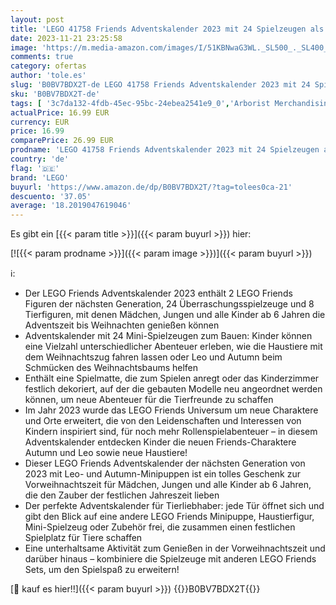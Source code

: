 ```yaml
---
layout: post
title: 'LEGO 41758 Friends Adventskalender 2023 mit 24 Spielzeugen als Überraschung  darunter Figuren von Leo und Autumn und 8 Spielzeug-Tiere  Geschenk zu Weihnachten für Mädchen  Jungs und 6-jährige Kinder'
date: 2023-11-21 23:25:58
image: 'https://m.media-amazon.com/images/I/51KBNwaG3WL._SL500_._SL400_.jpg'
comments: true
category: ofertas
author: 'tole.es'
slug: 'B0BV7BDX2T-de LEGO 41758 Friends Adventskalender 2023 mit 24 Spielzeugen...'
sku: 'B0BV7BDX2T-de'
tags: [ '3c7da132-4fdb-45ec-95bc-24ebea2541e9_0','Arborist Merchandising Root','Bereit für den Schulanfang','Best Selling','Custom Stores','Frühkindliche Betreuung','LEGO','Lernaktivitäten und MINT','Schulbedarf','Self Service','Special Features Stores','Spielzeug','Spielzeug-Adventskalender','Stores','e26659c6-d1cd-45cb-800b-2f9b432b8572_0','e26659c6-d1cd-45cb-800b-2f9b432b8572_5901','lego','​Bücher','🇩🇪', ]
actualPrice: 16.99 EUR
currency: EUR
price: 16.99
comparePrice: 26.99 EUR
prodname: 'LEGO 41758 Friends Adventskalender 2023 mit 24 Spielzeugen als Überraschung  darunter Figuren von Leo und Autumn und 8 Spielzeug-Tiere  Geschenk zu Weihnachten für Mädchen  Jungs und 6-jährige Kinder'
country: 'de'
flag: '🇩🇪'
brand: 'LEGO'
buyurl: 'https://www.amazon.de/dp/B0BV7BDX2T/?tag=tolees0ca-21'
descuento: '37.05'
average: '18.2019047619046'
---
```


Es gibt ein [{{< param title >}}]({{< param buyurl >}}) hier:

[![{{< param prodname >}}]({{< param image >}})]({{< param buyurl >}})

ℹ️:

- Der LEGO Friends Adventskalender 2023 enthält 2 LEGO Friends Figuren der nächsten Generation, 24 Überraschungsspielzeuge und 8 Tierfiguren, mit denen Mädchen, Jungen und alle Kinder ab 6 Jahren die Adventszeit bis Weihnachten genießen können
- Adventskalender mit 24 Mini-Spielzeugen zum Bauen: Kinder können eine Vielzahl unterschiedlicher Abenteuer erleben, wie die Haustiere mit dem Weihnachtszug fahren lassen oder Leo und Autumn beim Schmücken des Weihnachtsbaums helfen
- Enthält eine Spielmatte, die zum Spielen anregt oder das Kinderzimmer festlich dekoriert, auf der die gebauten Modelle neu angeordnet werden können, um neue Abenteuer für die Tierfreunde zu schaffen
- Im Jahr 2023 wurde das LEGO Friends Universum um neue Charaktere und Orte erweitert, die von den Leidenschaften und Interessen von Kindern inspiriert sind, für noch mehr Rollenspielabenteuer – in diesem Adventskalender entdecken Kinder die neuen Friends-Charaktere Autumn und Leo sowie neue Haustiere!
- Dieser LEGO Friends Adventskalender der nächsten Generation von 2023 mit Leo- und Autumn-Minipuppen ist ein tolles Geschenk zur Vorweihnachtszeit für Mädchen, Jungen und alle Kinder ab 6 Jahren, die den Zauber der festlichen Jahreszeit lieben
- Der perfekte Adventskalender für Tierliebhaber: jede Tür öffnet sich und gibt den Blick auf eine andere LEGO Friends Minipuppe, Haustierfigur, Mini-Spielzeug oder Zubehör frei, die zusammen einen festlichen Spielplatz für Tiere schaffen
- Eine unterhaltsame Aktivität zum Genießen in der Vorweihnachtszeit und darüber hinaus – kombiniere die Spielzeuge mit anderen LEGO Friends Sets, um den Spielspaß zu erweitern!

[🛒 kauf es hier!!]({{< param buyurl >}})
{{<world>}}B0BV7BDX2T{{</world>}}
